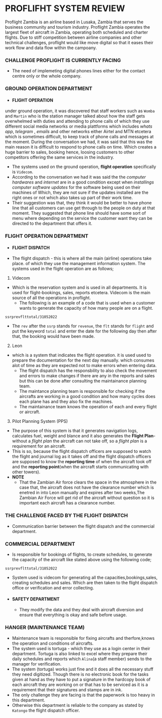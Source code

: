 # PROFLIFHT SYSTEM REVIEW
Proflight Zambia is an airline based in Lusaka, Zambia that serves the business community and tourism industry.  Proflight Zambia operates the largest fleet of aircraft in Zambia, operating both scheduled and charter flights.  Due to stiff competition between airline companies and other technical challenges, proflight would like move digital so that it eases their work flow and data flow within the campoany.

### CHALLENGE PROFLIGHT IS CURRENTLY FACING
- The need of implemeting digital phones lines either for the contact centre only or the whole company.
### GROUND OPERATION DEPARTMENT
- #### FLIGHT OPERATION
under ground operation, it was discovered that staff workers such as ```Womba``` and ```Martin``` who is the station manager talked about how the staff gets overwhelmed with duties and attending to phone calls of which they use different social media networks or media plattforms which includes _whats app_, _telegram_ , _emails_ and other networks either Airtel and MTN etcetera which is sometimes difficult, to keep track of phone calls and messages at the moment. During the conversation we had, it was said that this was the main reason it is difficult to respond to phone calls on time. Which creates a huge barrier to sales, booking hence, loosing customers to other competitors offering the same services in the industry.
- The systems used on the ground operation, **flight operation** specifically is ```Videcom```.
- According to the conversation we had it was said the the _computer hardwares_ and _internet_ are in a good condition except when _installings computer software updates_ for the software being used on their machines of Which, they are not sure if the updates installed are the right ones or not which also takes up part of their work time.
- Their suggestion was that, they think it would be better to have phone line that all customers can use get through to the people on duty at that moment. They suggested that phone line should have some sort of menu where depending on the service the customer want they can be directed to the department that offers it.
### FLIGHT OPERATION DEPARTMENT
- #### FLIGHT DISPATCH
- The flight dispatch - this is where all the main (airline) operations take place. of which they use the management information system. The systems used in the flight operation are as follows; 
 1. Videcom 
 * Which is the reservation system and is used in all departments. It is used for flight-bookings, sales, reports etcetera. Videcom is the main source of all the operations in proflight.
    * The following is an example of a code that is used when a customer wants to generate the capacity of how many people are on a flight.
 ~~~~
 ssrprevflttotal/31052022
 ~~~~
 * The ```rev``` after the ```ssrp``` stands for ```revenue```, the ```flt``` stands for ```flight``` and put the keyword ```total``` and enter the date for the following day then after that, the booking would have been made.
2. Leon
- which is a system that indicates the flight operation. it is used used to prepare the documentation for the next day manually. which consumes alot of time as they are expected not to make errors when entering data.
    - The flight dispatch has the responsbility to also check the movement and errors to make changes if there are any in the reports and sales but this can be done after consulting the maintainance planning team.
    - The maintance planning team is responsible for checking if the aircrafts are working in a good condition and how many cycles does each plane has and they also fix the machines.
    - The maintainance team knows the operation of each and every flight or aircraft.
3. Pilot Planning System (PPS)
-  The purpose of this system is that it generates navigation logs, calculates fuel, weight and blance and it also generates the **Flight Plan**- without a _flight plan_ the aircraft can not take off, so a _flight plan_ is a requirement for an aircraft. 
- This is so, because the flight dispatch officers are supposed to watch the flight and journal log as it takes off and the flight dispatch officers are supposed to know the **reporting time** of when the aircraft took off and the **reporting point**(when the aircraft starts communicating with other towers).
- **NOTE**
    - That the Zambian Air force clears the space in the atmosphere in the case that, the aircraft does not have the clearance number which is enetred in into Leon manually and expires after two weeks,The Zambian Air Force will get rid of the aircraft without question so it is important each aircraft has a clearance number.
### THE CHALLENGE FACED BY THE FLIGHT DISPATCH
 - Communication barrier between the flight dispatch and the commercial department.
### COMMERCIAL DEPARTMENT
- Is responsible for bookings of flights, to create schedules, to generate the capacity of the aircraft like stated above using the following code;
```
ssrprevflttotal/31052022

```
- System used  is videcom for generating all the capacities,bookings,sales, creating schedules and sales. Which are then taken to the flight dispatch office or verification and error collecting.
- #### SAFETY DEPARTMENT
    - They modify the data and they deal with aircraft diversion and ensure that everything is okay and safe before usage.
### HANGER (MAINTENANCE TEAM)
- Maintenance team is responsible for fixing aircrafts and therfore,knows the operation and conditions of aircrafts.
- The system used is tortuga - which they use as a login center in their department.
Tortuga is also linked to excel where they prepare their daily schedules and reports which ```Alina```(a staff member)  sends to the manager for verification.
- The system (tortuga) works just fine and it does all the necessary stuff they need digitized. Though there is no electronic book for the tasks given at hand as they have to put a signature in the hardcopy book of each aircraft they are working on or that has to be serviced as it is a requirement that their signatures and stamps are in ink.
- The only challenge they are facing is that the paperwork is too heavy in this department.
- Otherwise this department is reliable to the company as stated by ```Katongo``` the flight dispatch officer.
